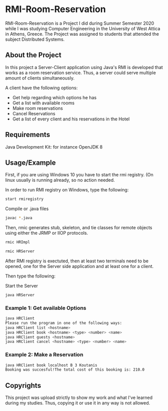 # RMI-Room-Reservation

RMI-Room-Reservation is a Project I did during Summer Semester 2020 while I was studying Computer Engineering in the University of West Attica in Athens, Greece. The Project was assigned to students that attended the subject Distributed Systems.

## About the Project
In this project a Server-Client application using Java's RMI is developed that works as a room reservation service. Thus, a server could serve multiple amount of clients simultaneously.

A client have the following options:

* Get help regarding which options he has
* Get a list with available rooms
* Make room reservations
* Cancel Reservations
* Get a list of every client and his reservations in the Hotel

## Requirements
Java Development Kit: for instance OpenJDK 8

## Usage/Example
First, if you are using Windows 10 you have to start the rmi registry. (On linux usually is running already, so no action needed.

In order to run RMI registry on Windows, type the following:
```bash
start rmiregistry
```
Compile or .java files
```bash
javac *.java
```
Then, rmic generates stub, skeleton, and tie classes for remote objects using either the JRMP or IIOP protocols.
```bash
rmic HRImpl
```
```bash
rmic HRServer
```
After RMI registry is exectuted, then at least two terminals need to be opened, one for the Server side application and at least one for a client.

Then type the following:

  Start the Server
  ```bash
  java HRServer
  ```
  ### Example 1: Get available Options

  ```bash
  java HRClient
  Please run the program in one of the following ways:
  java HRClient list <hostname>
  java HRClient book <hostname> <type> <number> <name>
  java HRClient guests <hostname>
  java HRClient cancel <hostname> <type> <number> <name>
  ```
  ### Example 2: Make a Reservation
  ```bash
  java HRClient book localhost B 3 Koutanis
  Booking was succesful!The total cost of this booking is: 210.0
  ```
 ## Copyrights
 This project was upload strictly to show my work and what I've learned during my studies. Thus, copying it or use it in   any way is not allowed.
